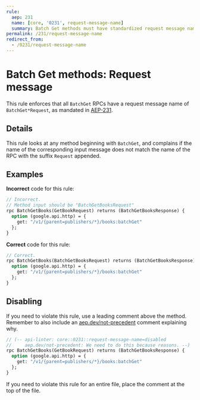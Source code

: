 ```yaml
---
rule:
  aep: 231
  name: [core, '0231', request-message-name]
  summary: Batch Get methods must have standardized request message names.
permalink: /231/request-message-name
redirect_from:
  - /0231/request-message-name
---
```


# Batch Get methods: Request message

This rule enforces that all `BatchGet` RPCs have a request message name of
`BatchGet*Request`, as mandated in [AEP-231][].

## Details

This rule looks at any method beginning with `BatchGet`, and
complains if the name of the corresponding input message does not match the
name of the RPC with the suffix `Request` appended.

## Examples

**Incorrect** code for this rule:

```proto
// Incorrect.
// Method input should be "BatchGetBooksRequest"
rpc BatchGetBooks(GetBookRequest) returns (BatchGetBooksResponse) {
  option (google.api.http) = {
    get: "/v1/{parent=publishers/*}/books:batchGet"
  };
}
```

**Correct** code for this rule:

```proto
// Correct.
rpc BatchGetBooks(BatchGetBooksRequest) returns (BatchGetBooksResponse) {
  option (google.api.http) = {
    get: "/v1/{parent=publishers/*}/books:batchGet"
  };
}
```

## Disabling

If you need to violate this rule, use a leading comment above the method.
Remember to also include an [aep.dev/not-precedent][] comment explaining why.

```proto
// (-- api-linter: core::0231::request-message-name=disabled
//     aep.dev/not-precedent: We need to do this because reasons. --)
rpc BatchGetBooks(GetBookRequest) returns (BatchGetBooksResponse) {
  option (google.api.http) = {
    get: "/v1/{parent=publishers/*}/books:batchGet"
  };
}
```

If you need to violate this rule for an entire file, place the comment at the
top of the file.

[aep-231]: https://aep.dev/231
[aep.dev/not-precedent]: https://aep.dev/not-precedent
